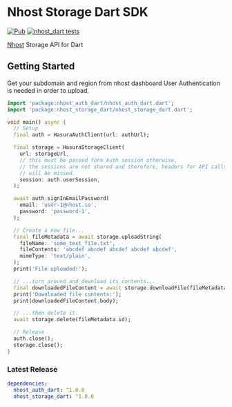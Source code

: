 # Nhost Storage Dart SDK

[![Pub](https://img.shields.io/pub/v/nhost_dart)](https://pub.dev/packages/nhost_dart)
[![nhost_dart tests](https://github.com/nhost/nhost-dart/actions/workflows/test.nhost_dart.yaml/badge.svg)](https://github.com/nhost/nhost-dart/actions/workflows/test.nhost_dart.yaml)

[Nhost](https://nhost.io) Storage API for Dart

## Getting Started

Get your subdomain and region from nhost dashboard
User Authentication is needed in order to upload.

```dart
import 'package:nhost_auth_dart/nhost_auth_dart.dart';
import 'package:nhost_storage_dart/nhost_storage_dart.dart';

void main() async {
  // Setup
  final auth = HasuraAuthClient(url: authUrl);

  final storage = HasuraStorageClient(
    url: storageUrl,
    // this must be passed form Auth session otherwise,
    // the sessions are not shared and therefore, headers for API calls
    // will be missed.
    session: auth.userSession,
  );

  await auth.signInEmailPassword(
    email: 'user-1@nhost.io',
    password: 'password-1',
  );

  // Create a new file...
  final fileMetadata = await storage.uploadString(
    fileName: 'some_text_file.txt',
    fileContents: 'abcdef abcdef abcdef abcdef abcdef',
    mimeType: 'text/plain',
  );
  print('File uploaded!');

  // ...turn around and download its contents...
  final downloadedFileContent = await storage.downloadFile(fileMetadata.id);
  print('Downloaded file contents:');
  print(downloadedFileContent.body);

  // ...then delete it.
  await storage.delete(fileMetadata.id);

  // Release
  auth.close();
  storage.close();
}

```

### Latest Release

```yaml
dependencies:
  nhost_auth_dart: ^1.0.0
  nhost_storage_dart: ^1.0.0
```
